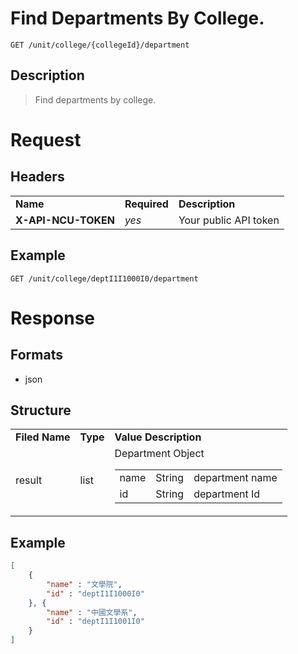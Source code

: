 # Find Departments By College.

```
GET /unit/college/{collegeId}/department
```

## Description
> Find departments by college.

# Request
## Headers
<table>
  <tr>
    <td><b>Name</b></td>
    <td><b>Required</b></td>
    <td><b>Description</b></td>
  </tr>
  <tr>
    <td><b>X-API-NCU-TOKEN</b></td>
    <td><i>yes</i></td>
    <td>Your public API token</td>
  </tr>
</table>

## Example
```
GET /unit/college/deptI1I1000I0/department
```

# Response

## Formats
- json

## Structure
<table>
    <tr>
		<td><b>Filed Name</b></td>
		<td><b>Type</b></td>
		<td><b>Value Description</b></td>
	</tr>
    <tr>
        <td>result</td>
        <td>list</td>
        <td>
			Department Object
            <table>
                <tr>
                    <td>name</td>
                    <td>String</td>
                    <td>department name</td>
                </tr>
                <tr>
                    <td>id</td>
                    <td>String</td>
                    <td>department Id</td>
                </tr>
            </table>
        </td>
    </tr>
</table>

## Example
```json
[
	{
		"name" : "文學院",
		"id" : "deptI1I1000I0"
	}, {
		"name" : "中國文學系",
		"id" : "deptI1I1001I0"
	}
]
```